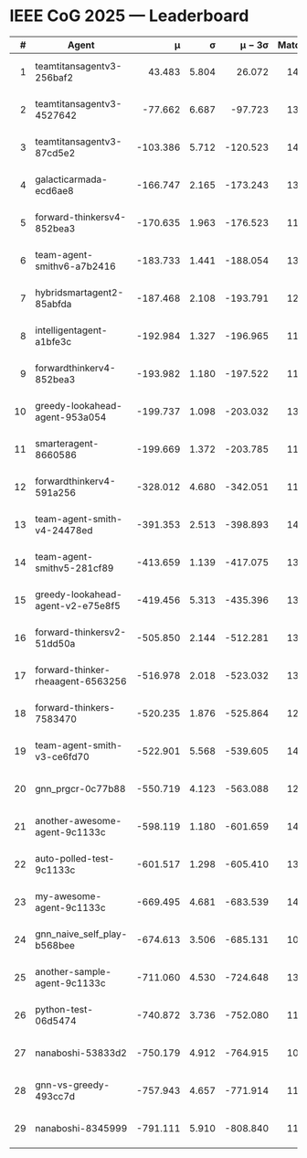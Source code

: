 # IEEE CoG 2025 — Leaderboard

| # | Agent | μ | σ | μ − 3σ | Matches | Updated |
|---:|---|---:|---:|---:|---:|---|
| 1 | teamtitansagentv3-256baf2 | 43.483 | 5.804 | 26.072 | 14118 | 2025-08-22 03:34 |
| 2 | teamtitansagentv3-4527642 | -77.662 | 6.687 | -97.723 | 13412 | 2025-08-22 03:34 |
| 3 | teamtitansagentv3-87cd5e2 | -103.386 | 5.712 | -120.523 | 14446 | 2025-08-22 03:34 |
| 4 | galacticarmada-ecd6ae8 | -166.747 | 2.165 | -173.243 | 13060 | 2025-08-22 03:34 |
| 5 | forward-thinkersv4-852bea3 | -170.635 | 1.963 | -176.523 | 11015 | 2025-08-22 03:34 |
| 6 | team-agent-smithv6-a7b2416 | -183.733 | 1.441 | -188.054 | 13380 | 2025-08-22 03:34 |
| 7 | hybridsmartagent2-85abfda | -187.468 | 2.108 | -193.791 | 12213 | 2025-08-22 03:34 |
| 8 | intelligentagent-a1bfe3c | -192.984 | 1.327 | -196.965 | 11873 | 2025-08-22 03:34 |
| 9 | forwardthinkerv4-852bea3 | -193.982 | 1.180 | -197.522 | 11031 | 2025-08-22 03:34 |
| 10 | greedy-lookahead-agent-953a054 | -199.737 | 1.098 | -203.032 | 13296 | 2025-08-22 03:34 |
| 11 | smarteragent-8660586 | -199.669 | 1.372 | -203.785 | 11770 | 2025-08-22 03:34 |
| 12 | forwardthinkerv4-591a256 | -328.012 | 4.680 | -342.051 | 11522 | 2025-08-22 03:34 |
| 13 | team-agent-smith-v4-24478ed | -391.353 | 2.513 | -398.893 | 14202 | 2025-08-22 03:34 |
| 14 | team-agent-smithv5-281cf89 | -413.659 | 1.139 | -417.075 | 13860 | 2025-08-22 03:34 |
| 15 | greedy-lookahead-agent-v2-e75e8f5 | -419.456 | 5.313 | -435.396 | 13616 | 2025-08-22 03:34 |
| 16 | forward-thinkersv2-51dd50a | -505.850 | 2.144 | -512.281 | 13588 | 2025-08-22 03:34 |
| 17 | forward-thinker-rheaagent-6563256 | -516.978 | 2.018 | -523.032 | 13368 | 2025-08-22 03:34 |
| 18 | forward-thinkers-7583470 | -520.235 | 1.876 | -525.864 | 12880 | 2025-08-22 03:34 |
| 19 | team-agent-smith-v3-ce6fd70 | -522.901 | 5.568 | -539.605 | 14962 | 2025-08-22 03:34 |
| 20 | gnn_prgcr-0c77b88 | -550.719 | 4.123 | -563.088 | 12290 | 2025-08-22 03:34 |
| 21 | another-awesome-agent-9c1133c | -598.119 | 1.180 | -601.659 | 14580 | 2025-08-22 03:34 |
| 22 | auto-polled-test-9c1133c | -601.517 | 1.298 | -605.410 | 13700 | 2025-08-22 03:34 |
| 23 | my-awesome-agent-9c1133c | -669.495 | 4.681 | -683.539 | 14000 | 2025-08-22 03:34 |
| 24 | gnn_naive_self_play-b568bee | -674.613 | 3.506 | -685.131 | 10960 | 2025-08-22 03:34 |
| 25 | another-sample-agent-9c1133c | -711.060 | 4.530 | -724.648 | 13760 | 2025-08-22 03:34 |
| 26 | python-test-06d5474 | -740.872 | 3.736 | -752.080 | 11280 | 2025-08-22 03:34 |
| 27 | nanaboshi-53833d2 | -750.179 | 4.912 | -764.915 | 10560 | 2025-08-22 03:34 |
| 28 | gnn-vs-greedy-493cc7d | -757.943 | 4.657 | -771.914 | 11280 | 2025-08-22 03:34 |
| 29 | nanaboshi-8345999 | -791.111 | 5.910 | -808.840 | 11430 | 2025-08-22 03:34 |
